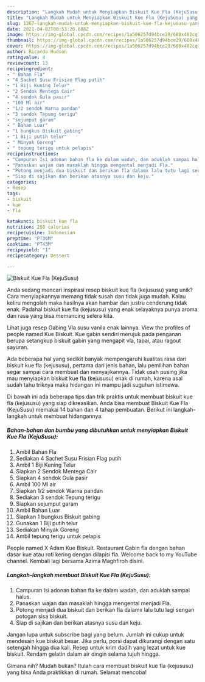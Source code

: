 ```yaml
---
description: "Langkah Mudah untuk Menyiapkan Biskuit Kue Fla (KejuSusu) yang Menggugah Selera"
title: "Langkah Mudah untuk Menyiapkan Biskuit Kue Fla (KejuSusu) yang Menggugah Selera"
slug: 1267-langkah-mudah-untuk-menyiapkan-biskuit-kue-fla-kejususu-yang-menggugah-selera
date: 2021-04-02T00:53:20.688Z
image: https://img-global.cpcdn.com/recipes/1a506257d94bce29/680x482cq70/biskuit-kue-fla-kejususu-foto-resep-utama.jpg
thumbnail: https://img-global.cpcdn.com/recipes/1a506257d94bce29/680x482cq70/biskuit-kue-fla-kejususu-foto-resep-utama.jpg
cover: https://img-global.cpcdn.com/recipes/1a506257d94bce29/680x482cq70/biskuit-kue-fla-kejususu-foto-resep-utama.jpg
author: Ricardo Hudson
ratingvalue: 4
reviewcount: 13
recipeingredient:
- " Bahan Fla"
- "4 Sachet Susu Frisian Flag putih"
- "1 Biji Kuning Telur"
- "2 Sendok Mentega Cair"
- "4 sendok Gula pasir"
- "100 Ml air"
- "1/2 sendok Warna pandan"
- "3 sendok Tepung terigu"
- "sejumput garam"
- " Bahan Luar"
- "1 bungkus Biskuit gabing"
- "1 Biji putih telur"
- " Minyak Goreng"
- " tepung terigu untuk pelapis"
recipeinstructions:
- "Campuran Isi adonan bahan fla ke dalam wadah, dan aduklah sampai halus."
- "Panaskan wajan dan masaklah hingga mengental menjadi Fla."
- "Potong menjadi dua biskuit dan berikan fla dalamx lalu tutu lagi sengan potogan sisa biskuit."
- "Siap di sajikan dan berikan atasnya susu dan keju."
categories:
- Resep
tags:
- biskuit
- kue
- fla

katakunci: biskuit kue fla 
nutrition: 258 calories
recipecuisine: Indonesian
preptime: "PT36M"
cooktime: "PT43M"
recipeyield: "1"
recipecategory: Dessert

---
```



![Biskuit Kue Fla (KejuSusu)](https://img-global.cpcdn.com/recipes/1a506257d94bce29/680x482cq70/biskuit-kue-fla-kejususu-foto-resep-utama.jpg)

Anda sedang mencari inspirasi resep biskuit kue fla (kejususu) yang unik? Cara menyiapkannya memang tidak susah dan tidak juga mudah. Kalau keliru mengolah maka hasilnya akan hambar dan justru cenderung tidak enak. Padahal biskuit kue fla (kejususu) yang enak selayaknya punya aroma dan rasa yang bisa memancing selera kita.

Lihat juga resep Gabing Vla susu vanila enak lainnya. View the profiles of people named Kue Biskuit. Kue gabin sendiri merujuk pada penganan berupa setangkup biskuit gabin yang mengapit vla, tapai, atau ragout sayuran.

Ada beberapa hal yang sedikit banyak mempengaruhi kualitas rasa dari biskuit kue fla (kejususu), pertama dari jenis bahan, lalu pemilihan bahan segar sampai cara membuat dan menyajikannya. Tidak usah pusing jika mau menyiapkan biskuit kue fla (kejususu) enak di rumah, karena asal sudah tahu triknya maka hidangan ini mampu jadi suguhan istimewa.


Di bawah ini ada beberapa tips dan trik praktis untuk membuat biskuit kue fla (kejususu) yang siap dikreasikan. Anda bisa membuat Biskuit Kue Fla (KejuSusu) memakai 14 bahan dan 4 tahap pembuatan. Berikut ini langkah-langkah untuk membuat hidangannya.

<!--inarticleads1-->

##### Bahan-bahan dan bumbu yang dibutuhkan untuk menyiapkan Biskuit Kue Fla (KejuSusu):

1. Ambil  Bahan Fla
1. Sediakan 4 Sachet Susu Frisian Flag putih
1. Ambil 1 Biji Kuning Telur
1. Siapkan 2 Sendok Mentega Cair
1. Siapkan 4 sendok Gula pasir
1. Ambil 100 Ml air
1. Siapkan 1/2 sendok Warna pandan
1. Sediakan 3 sendok Tepung terigu
1. Siapkan sejumput garam
1. Ambil  Bahan Luar
1. Siapkan 1 bungkus Biskuit gabing
1. Gunakan 1 Biji putih telur
1. Sediakan  Minyak Goreng
1. Ambil  tepung terigu untuk pelapis


People named X Adam Kue Biskuit. Restaurant Gabin fla dengan bahan dasar kue atau roti kering dengan dilapisi fla. Welcome back to my YouTube channel. Kembali lagi bersama Azima Maghfiroh disini. 

<!--inarticleads2-->

##### Langkah-langkah membuat Biskuit Kue Fla (KejuSusu):

1. Campuran Isi adonan bahan fla ke dalam wadah, dan aduklah sampai halus.
1. Panaskan wajan dan masaklah hingga mengental menjadi Fla.
1. Potong menjadi dua biskuit dan berikan fla dalamx lalu tutu lagi sengan potogan sisa biskuit.
1. Siap di sajikan dan berikan atasnya susu dan keju.


Jangan lupa untuk subscribe bagi yang belum. Jumlah ini cukup untuk mendesain kue biskuit besar. Jika perlu, porsi dapat dikurangi dengan satu setengah hingga dua kali. Resep untuk krim dadih yang lezat untuk kue biskuit. Rendam gelatin dalam air dingin selama tujuh hingga. 

Gimana nih? Mudah bukan? Itulah cara membuat biskuit kue fla (kejususu) yang bisa Anda praktikkan di rumah. Selamat mencoba!

